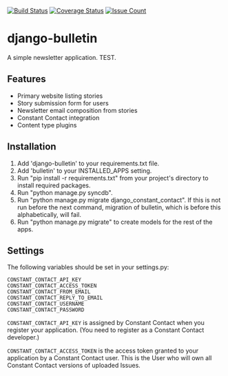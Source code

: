 [![Build Status](https://travis-ci.org/AASHE/django-bulletin.svg?branch=master)](https://travis-ci.org/AASHE/django-bulletin)
[![Coverage Status](https://coveralls.io/repos/AASHE/django-bulletin/badge.svg?branch=master)](https://coveralls.io/r/AASHE/django-bulletin?branch=master)
[![Issue Count](https://codeclimate.com/github/AASHE/django-bulletin/badges/issue_count.svg)](https://codeclimate.com/github/AASHE/django-bulletin)

# django-bulletin

A simple newsletter application. TEST.

## Features

  - Primary website listing stories
  - Story submission form for users
  - Newsletter email composition from stories
  - Constant Contact integration
  - Content type plugins

## Installation

1. Add 'django-bulletin' to your requirements.txt file.
2. Add 'bulletin' to your INSTALLED_APPS setting.
3. Run "pip install -r requirements.txt" from your project's directory to install required packages.
4. Run "python manage.py syncdb".
5. Run "python manage.py migrate django_constant_contact". If this is not run before the next command, migration of bulletin, which is before this alphabetically, will fail.
6. Run "python manage.py migrate" to create models for the rest of the apps.

## Settings

The following variables should be set in your settings.py:

    CONSTANT_CONTACT_API_KEY
    CONSTANT_CONTACT_ACCESS_TOKEN
    CONSTANT_CONTACT_FROM_EMAIL
    CONSTANT_CONTACT_REPLY_TO_EMAIL
    CONSTANT_CONTACT_USERNAME
    CONSTANT_CONTACT_PASSWORD

`CONSTANT_CONTACT_API_KEY` is assigned by Constant Contact when
you register your application. (You need to register as a
Constant Contact developer.)

`CONSTANT_CONTACT_ACCESS_TOKEN` is the access token granted to
your application by a Constant Contact user. This is the User
who will own all Constant Contact versions of uploaded Issues.
